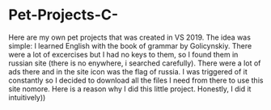 # Pet-Projects-C-
Here are my own pet projects that was created in VS 2019.
The idea was simple: I learned English with the book of grammar by Golicynskiy. There were a lot of excercises but I had no keys to them, so I found them in russian site (there is no enywhere, i searched carefully).
There were a lot of ads there and in the site icon was the flag of russia. I was triggered of it constantly so I decided to download all the files I need from there to use this site nomore.
Here is a reason why I did this little project.
Honestly, I did it intuitively))
